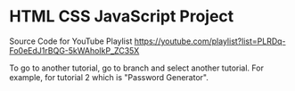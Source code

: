 # HTML CSS JavaScript Project
Source Code for YouTube Playlist https://youtube.com/playlist?list=PLRDq-Fo0eEdJ1rBQG-5kWAhoIkP_ZC35X

To go to another tutorial, go to branch and select another tutorial.
For example, for tutorial 2 which is "Password Generator".
